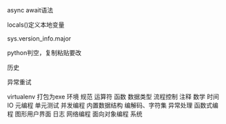 async await语法

locals()定义本地变量

sys.version_info.major

python判空，复制粘贴要改



历史

异常重试

virtualenv
打包为exe
环境
规范
运算符
函数
数据类型
流程控制
注释
数学
时间
IO
元编程
单元测试
并发编程
内置数据结构
编解码、字符集
异常处理
函数式编程
图形用户界面
日志
网络编程
面向对象编程
系统

